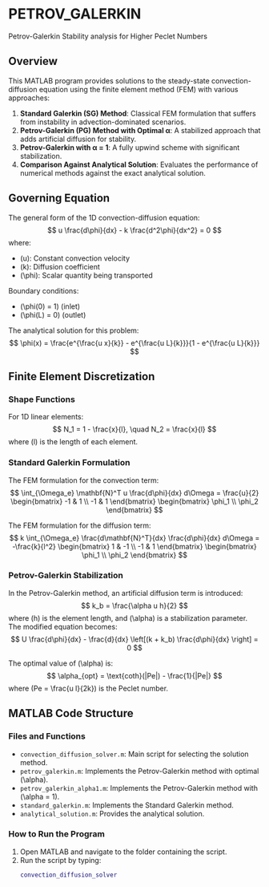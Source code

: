 # PETROV_GALERKIN
 Petrov-Galerkin Stability analysis for Higher Peclet Numbers

## **Overview**
This MATLAB program provides solutions to the steady-state convection-diffusion equation using the finite element method (FEM) with various approaches:

1. **Standard Galerkin (SG) Method**: Classical FEM formulation that suffers from instability in advection-dominated scenarios.
2. **Petrov-Galerkin (PG) Method with Optimal α**: A stabilized approach that adds artificial diffusion for stability.
3. **Petrov-Galerkin with α = 1**: A fully upwind scheme with significant stabilization.
4. **Comparison Against Analytical Solution**: Evaluates the performance of numerical methods against the exact analytical solution.

## **Governing Equation**
The general form of the 1D convection-diffusion equation:
$$
u \frac{d\phi}{dx} - k \frac{d^2\phi}{dx^2} = 0
$$
where:
- \(u\): Constant convection velocity
- \(k\): Diffusion coefficient
- \(\phi\): Scalar quantity being transported

Boundary conditions:
- \(\phi(0) = 1\) (inlet)
- \(\phi(L) = 0\) (outlet)

The analytical solution for this problem:
$$
\phi(x) = \frac{e^{\frac{u x}{k}} - e^{\frac{u L}{k}}}{1 - e^{\frac{u L}{k}}}
$$

## **Finite Element Discretization**

### **Shape Functions**
For 1D linear elements:
$$
N_1 = 1 - \frac{x}{l}, \quad N_2 = \frac{x}{l}
$$
where \(l\) is the length of each element.

### **Standard Galerkin Formulation**
The FEM formulation for the convection term:
$$
\int_{\Omega_e} \mathbf{N}^T u \frac{d\phi}{dx} d\Omega = \frac{u}{2}
\begin{bmatrix}
-1 & 1 \\
-1 & 1
\end{bmatrix}
\begin{bmatrix}
\phi_1 \\
\phi_2
\end{bmatrix}
$$

The FEM formulation for the diffusion term:
$$
k \int_{\Omega_e} \frac{d\mathbf{N}^T}{dx} \frac{d\phi}{dx} d\Omega = -\frac{k}{l^2}
\begin{bmatrix}
1 & -1 \\
-1 & 1
\end{bmatrix}
\begin{bmatrix}
\phi_1 \\
\phi_2
\end{bmatrix}
$$

### **Petrov-Galerkin Stabilization**
In the Petrov-Galerkin method, an artificial diffusion term is introduced:
$$
k_b = \frac{\alpha u h}{2}
$$
where \(h\) is the element length, and \(\alpha\) is a stabilization parameter. The modified equation becomes:
$$
U \frac{d\phi}{dx} - \frac{d}{dx} \left[(k + k_b) \frac{d\phi}{dx} \right] = 0
$$

The optimal value of \(\alpha\) is:
$$
\alpha_{opt} = \text{coth}(|Pe|) - \frac{1}{|Pe|}
$$
where \(Pe = \frac{u l}{2k}\) is the Peclet number.

## **MATLAB Code Structure**

### **Files and Functions**
- `convection_diffusion_solver.m`: Main script for selecting the solution method.
- `petrov_galerkin.m`: Implements the Petrov-Galerkin method with optimal \(\alpha\).
- `petrov_galerkin_alpha1.m`: Implements the Petrov-Galerkin method with \(\alpha = 1\).
- `standard_galerkin.m`: Implements the Standard Galerkin method.
- `analytical_solution.m`: Provides the analytical solution.

### **How to Run the Program**
1. Open MATLAB and navigate to the folder containing the script.
2. Run the script by typing:
   ```matlab
   convection_diffusion_solver
